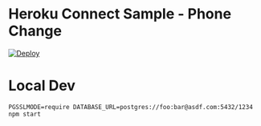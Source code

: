 # Heroku Connect Sample - Phone Change

[![Deploy](https://www.herokucdn.com/deploy/button.png)](https://github.com/kuldeeptcs/kidappfolder)

# Local Dev

    PGSSLMODE=require DATABASE_URL=postgres://foo:bar@asdf.com:5432/1234 npm start
